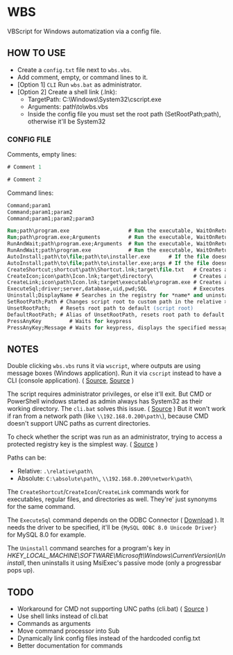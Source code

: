 # WBS

VBScript for Windows automatization via a config file.

## HOW TO USE

* Create a `config.txt` file next to `wbs.vbs`.
* Add comment, empty, or command lines to it.
* [Option 1] `CLI` Run `wbs.bat` as administrator.
* [Option 2] Create a shell link (.lnk):
  * TargetPath: C:\Windows\System32\cscript.exe
  * Arguments: path\to\wbs.vbs
  * Inside the config file you must set the root path (SetRootPath;path), otherwise it'll be System32

### CONFIG FILE

Comments, empty lines:

```ps
# Comment 1

# Comment 2
```

Command lines:

```ps
Command;param1
Command;param1;param2
Command;param1;param2;param3
```

```ps
Run;path\program.exe                   # Run the executable, WaitOnReturn = False
Run;path\program.exe;Arguments         # Run the executable, WaitOnReturn = False
RunAndWait;path\program.exe;Arguments  # Run the executable, WaitOnReturn = True
RunAndWait;path\program.exe            # Run the executable, WaitOnReturn = True
AutoInstall;path\to\file;path\to\installer.exe      # If the file doesn't exist, runs the installer
AutoInstall;path\to\file;path\to\installer.exe;args # If the file doesn't exist, runs the installer
CreateShortcut;shortcut\path\Shortcut.lnk;target\file.txt   # Creates a shortcut
CreateIcon;icon\path\Icon.lnk;target\directory\             # Creates a shortcut
CreateLink;icon\path\Icon.lnk;target\executable\program.exe # Creates a shortcut
ExecuteSql;driver;server,database,uid,pwd;SQL               # Executes SQL
Uninstall;DisplayName # Searches in the registry for *name* and uninstalls every occurrence
SetRootPath;Path # Changes script root to custom path in the relative > absolute path converter
UnsetRootPath;   # Resets root path to default (script root)
DefaultRootPath; # Alias of UnsetRootPath, resets root path to default (script root)
PressAnyKey         # Waits for keypress
PressAnyKey;Message # Waits for keypress, displays the specified message
```

## NOTES

Double clicking `wbs.vbs` runs it via `wscript`, where outputs are using message boxes (Windows application). Run it via `cscript` instead to have a CLI (console application). ( [Source](https://stackoverflow.com/a/9062764), [Source](http://scripts.dragon-it.co.uk/scripts.nsf/MainFrame?OpenFrameSet&Frame=East&Src=%2Fscripts.nsf%2Fdocs%2Fvbscript-writing-to-stdout-stderr!OpenDocument%26AutoFramed) )

The script requires administrator privileges, or else it'll exit. But CMD or PowerShell windows started as admin always has System32 as their working directory. The `cli.bat` solves this issue. ( [Source](https://stackoverflow.com/a/30256894) ) But it won't work if ran from a network path (like `\\192.168.0.200\path\`), because CMD doesn't support UNC paths as current directories.

To check whether the script was run as an administrator, trying to access a protected registry key is the simplest way. ( [Source](https://stackoverflow.com/a/45069476) )

Paths can be:

* Relative: `.\relative\path\`
* Absolute: `C:\absolute\path\`, `\\192.168.0.200\network\path\`

The `CreateShortcut`/`CreateIcon`/`CreateLink` commands work for executables, regular files, and directories as well. They're' just synonyms for the same command.

The `ExecuteSql` command depends on the ODBC Connector ( [Download](https://dev.mysql.com/downloads/connector/odbc/) ). It needs the driver to be specified, it'll be `{MySQL ODBC 8.0 Unicode Driver}` for MySQL 8.0 for example.

The `Uninstall` command searches for a program's key in *HKEY_LOCAL_MACHINE\SOFTWARE\Microsoft\Windows\CurrentVersion\Uninstall*, then uninstalls it using MsiExec's passive mode (only a progressbar pops up).

## TODO

* Workaround for CMD not supporting UNC paths (cli.bat) ( [Source](https://superuser.com/questions/282963/browse-an-unc-path-using-windows-cmd-without-mapping-it-to-a-network-drive) )
* Use shell links instead of cli.bat
* Commands as arguments
* Move command processor into Sub
* Dynamically link config files instead of the hardcoded config.txt
* Better documentation for commands
